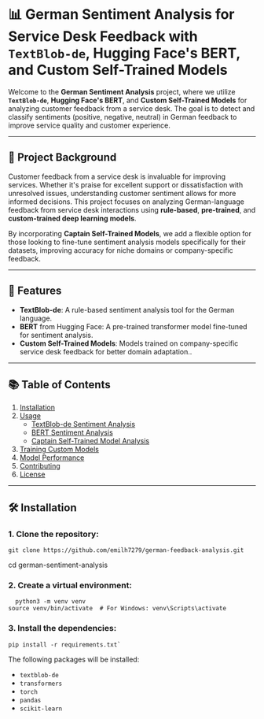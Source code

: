 # 📊 German Sentiment Analysis for Service Desk Feedback with `TextBlob-de`, Hugging Face's BERT, and Custom Self-Trained Models

Welcome to the **German Sentiment Analysis** project, where we utilize **`TextBlob-de`**, **Hugging Face's BERT**, and **Custom Self-Trained Models** for analyzing customer feedback from a service desk. The goal is to detect and classify sentiments (positive, negative, neutral) in German feedback to improve service quality and customer experience.

----------

## 🎯 Project Background

Customer feedback from a service desk is invaluable for improving services. Whether it's praise for excellent support or dissatisfaction with unresolved issues, understanding customer sentiment allows for more informed decisions. This project focuses on analyzing German-language feedback from service desk interactions using **rule-based**, **pre-trained**, and **custom-trained deep learning models**.

By incorporating **Captain Self-Trained Models**, we add a flexible option for those looking to fine-tune sentiment analysis models specifically for their datasets, improving accuracy for niche domains or company-specific feedback.

----------

## 🚀 Features

-   **TextBlob-de**: A rule-based sentiment analysis tool for the German language.
-   **BERT** from Hugging Face: A pre-trained transformer model fine-tuned for sentiment analysis.
-   **Custom Self-Trained Models**: Models trained on company-specific service desk feedback for better domain adaptation..

----------

## 📚 Table of Contents

1.  [Installation](#installation)
2.  [Usage](#usage)
    -   [TextBlob-de Sentiment Analysis](#textblob-de-sentiment-analysis)
    -   [BERT Sentiment Analysis](#bert-sentiment-analysis)
    -   [Captain Self-Trained Model Analysis](#captain-self-trained-model-analysis)
3.  [Training Custom Models](#training-custom-models)
4.  [Model Performance](#model-performance)
5.  [Contributing](#contributing)
6.  [License](#license)

----------

## 🛠 Installation

### 1. Clone the repository:

    git clone https://github.com/emilh7279/german-feedback-analysis.git
cd german-sentiment-analysis

### 2. Create a virtual environment:

	  python3 -m venv venv
    source venv/bin/activate  # For Windows: venv\Scripts\activate


### 3. Install the dependencies:

    pip install -r requirements.txt` 

The following packages will be installed:

-   `textblob-de`
-   `transformers`
-   `torch`
-   `pandas`
-   `scikit-learn`
